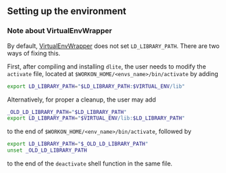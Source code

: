 
Setting up the environment
--------------------------

### Note about VirtualEnvWrapper

By default, [VirtualEnvWrapper](https://virtualenvwrapper.readthedocs.io/en/latest/) does not set `LD_LIBRARY_PATH`. There are two ways of fixing this. 

First, after compiling and installing `dlite`, the user needs to modify the `activate` file, located at `$WORKON_HOME/<envs_name>/bin/activate` by adding
``` bash
export LD_LIBRARY_PATH="$LD_LIBRARY_PATH:$VIRTUAL_ENV/lib"
```


Alternatively, for proper a cleanup, the user may add
``` bash
_OLD_LD_LIBRARY_PATH="$LD_LIBRARY_PATH"
export LD_LIBRARY_PATH="$VIRTUAL_ENV/lib:$LD_LIBRARY_PATH"
```
to the end of `$WORKON_HOME/<env_name>/bin/activate`, followed by


``` bash
export LD_LIBRARY_PATH="$_OLD_LD_LIBRARY_PATH"
unset _OLD_LD_LIBRARY_PATH
```
to the end of the `deactivate` shell function in the same file.


